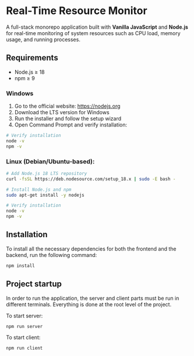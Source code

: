 # Real-Time Resource Monitor

A full-stack monorepo application built with **Vanilla JavaScript** and **Node.js** for real-time monitoring of system resources such as CPU load, memory usage, and running processes.

## Requirements

- Node.js ≥ 18
- npm ≥ 9

### Windows

1. Go to the official website: https://nodejs.org
2. Download the LTS version for Windows
3. Run the installer and follow the setup wizard
4. Open Command Prompt and verify installation:

```bash
# Verify installation
node -v
npm -v
```

### Linux (Debian/Ubuntu-based):

```bash
# Add Node.js 18 LTS repository
curl -fsSL https://deb.nodesource.com/setup_18.x | sudo -E bash -

# Install Node.js and npm
sudo apt-get install -y nodejs

# Verify installation
node -v
npm -v
```

## Installation

To install all the necessary dependencies for both the frontend and the backend, run the following command:

```bash
npm install
```

## Project startup

In order to run the application, the server and client parts must be run in different terminals. Everything is done at the root level of the project.

To start server:

```bash
npm run server
```

To start client:

```bash
npm run client
```
